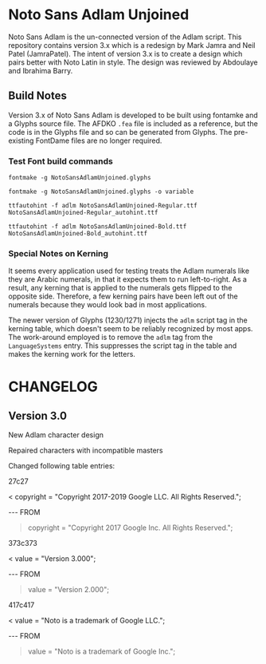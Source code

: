 # Noto Sans Adlam Unjoined

Noto Sans Adlam is the un-connected version of the Adlam script.
This repository contains version 3.x which is a redesign by Mark Jamra and Neil Patel (JamraPatel).
The intent of version 3.x is to create a design which pairs better with Noto Latin in style.
The design was reviewed by Abdoulaye and Ibrahima Barry.

## Build Notes

Version 3.x of Noto Sans Adlam is developed to be built using fontamke and a Glyphs source file.
The AFDKO `.fea` file is included as a reference, but the code is in the Glyphs file and so can be generated from Glyphs. 
The pre-existing FontDame files are no longer required.

### Test Font build commands

    fontmake -g NotoSansAdlamUnjoined.glyphs
    
    fontmake -g NotoSansAdlamUnjoined.glyphs -o variable
    
    ttfautohint -f adlm NotoSansAdlamUnjoined-Regular.ttf NotoSansAdlamUnjoined-Regular_autohint.ttf  
    
    ttfautohint -f adlm NotoSansAdlamUnjoined-Bold.ttf NotoSansAdlamUnjoined-Bold_autohint.ttf  

### Special Notes on Kerning

It seems every application used for testing treats the Adlam numerals like they are Arabic numerals, in that it expects them to run left-to-right.
As a result, any kerning that is applied to the numerals gets flipped to the opposite side.
Therefore, a few kerning pairs have been left out of the numerals because they would look bad in most applications.

The newer version of Glyphs (1230/1271) injects the `adlm` script tag in the kerning table, which doesn't seem to be reliably recognized by most apps.
The work-around employed is to remove the `adlm` tag from the `LanguageSystems` entry.
This suppresses the script tag in the table and makes the kerning work for the letters.

# CHANGELOG

## Version 3.0

New Adlam character design

Repaired characters with incompatible masters

Changed following table entries:

27c27

< copyright = "Copyright 2017-2019 Google LLC. All Rights Reserved.";

--- FROM

> copyright = "Copyright 2017 Google Inc. All Rights Reserved.";

373c373

< value = "Version 3.000";

--- FROM

> value = "Version 2.000";

417c417

< value = "Noto is a trademark of Google LLC.";

--- FROM

> value = "Noto is a trademark of Google Inc.";
